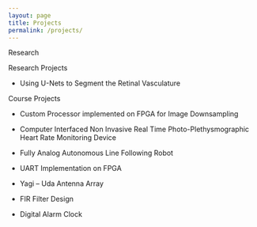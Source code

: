 ```yaml
---
layout: page
title: Projects
permalink: /projects/
---
```


Research

Research Projects

* Using U-Nets to Segment the Retinal Vasculature

Course Projects

* Custom Processor implemented on FPGA for Image Downsampling

* Computer Interfaced Non Invasive Real Time Photo-Plethysmographic Heart Rate Monitoring Device

* Fully Analog Autonomous Line Following Robot

* UART Implementation on FPGA

* Yagi – Uda Antenna Array

* FIR Filter Design

* Digital Alarm Clock
